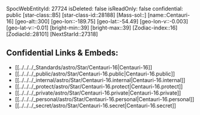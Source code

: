 ﻿---
location:
- -54.49
- 189.75
- 300
tags:
- astro/Star
type: Star
---

SpocWebEntityId: 27724
isDeleted: false
isReadOnly: false
confidential: public
[star-class::B5]
[star-class-id::28188]
[Mass-sol::]
[name::Centauri-16]
[geo-alt::300]
[geo-lon::-189.75]
[geo-lat::-54.49]
[geo-lon-v::-0.003]
[geo-lat-v::-0.01]
[bright-min::39]
[bright-max::39]
[Zodiac-index::16]
[ZodiacId::28101]
[NextStarId::27318]



## Confidential Links & Embeds: 
- [[../../../_Standards/astro/Star/Centauri-16|Centauri-16]] 
- [[../../../_public/astro/Star/Centauri-16.public|Centauri-16.public]] 
- [[../../../_internal/astro/Star/Centauri-16.internal|Centauri-16.internal]] 
- [[../../../_protect/astro/Star/Centauri-16.protect|Centauri-16.protect]] 
- [[../../../_private/astro/Star/Centauri-16.private|Centauri-16.private]] 
- [[../../../_personal/astro/Star/Centauri-16.personal|Centauri-16.personal]] 
- [[../../../_secret/astro/Star/Centauri-16.secret|Centauri-16.secret]]


